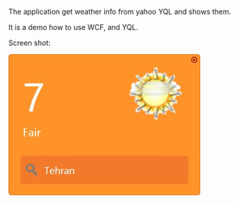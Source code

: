 The application get weather info from yahoo YQL and shows them.

It is a demo how to use WCF, and YQL.

Screen shot:

![alt tag](https://raw.githubusercontent.com/ssz360/YahooWeather/master/Images/Screenshot.JPG)
